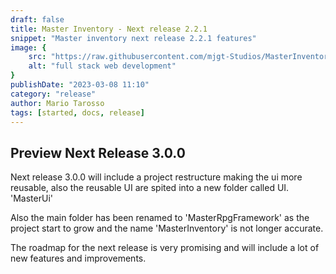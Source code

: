 ```yaml
---
draft: false
title: Master Inventory - Next release 2.2.1
snippet: "Master inventory next release 2.2.1 features"
image: {
    src: "https://raw.githubusercontent.com/mjgt-Studios/MasterInventoryDocs/main/imgs/PostImgs/newRelease.png",
    alt: "full stack web development"
}
publishDate: "2023-03-08 11:10"
category: "release"
author: Mario Tarosso
tags: [started, docs, release]
---
```


## Preview Next Release 3.0.0

Next release 3.0.0 will include a project restructure making the ui more reusable, also the reusable UI are spited into a new folder called UI.
'MasterUi'

Also the main folder has been renamed to 'MasterRpgFramework' as the project start to grow and the name 'MasterInventory' is not longer accurate.

The roadmap for the next release is very promising and will include a lot of new features and improvements.
